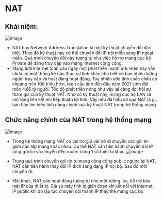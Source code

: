 # NAT
## Khái niệm: 
![image](https://user-images.githubusercontent.com/105496635/182116848-1b71f96f-3af7-40c1-85a3-a6a26686c360.png)

- NAT hay Network Address Translation là một kỹ thuật chuyển đổi đặc biệt. 
Theo đó kỹ thuật này có thể chuyển đổi IP nội miền sang IP ngoại miền. 
Quá trình chuyển đổi này tương tự như việc hỗ trợ mạng cục bộ Private dễ dàng truy cập vào mạng internet công cộng.
- Mạng lưới internet toàn cầu ngày một phát triển mạnh mẽ.
Hiện nay vẫn chưa có một thống kê nào thực sự tính khác cho biết có bao nhiêu lượng người truy cập và host đang hoạt động.
Tuy nhiên ước tính chắc chắn có khoảng trên 100 triệu host, toàn cầu tính đến đầu năm 2021 sớm đặt mốc 4.66 tỷ người.
Tốc độ phát triển nóng như vậy lại càng đòi hỏi sự tham gia của kỹ thuật NAT.
Nhờ có kỹ thuật này, mạng cục bộ LAN sẽ mở rộng liên kết nối tiếp thuận lợi hơn. 
Vậy nếu đã hiểu sơ qua NAT là gì, bạn hãy tìm hiểu tính năng chính của kỹ thuật NAT trong hệ thống mạng.

## Chức năng chính của NAT trong hệ thống mạng
![image](https://user-images.githubusercontent.com/105496635/182118253-b8152a90-56d4-4273-9601-3959969b0c64.png)
- Trong hệ thống mạng NAT có vai trò giữ vài trò di chuyển các gói tin giữa các lớp mạng khác nhau. Cụ thể NAT cần tiến hành
chuyển đổi IP từng gói tin và chuyển đến router cùng 1 số thiết bị khác
![image](https://user-images.githubusercontent.com/105496635/182119245-cab7141e-2ee7-420c-88eb-2975fe172b82.png)
  
 - Trong quá trình chuyển gói tin từ mạng công cộng public ngược lại NAT, NAT cần tiến hành thay đổi IP đích sang dạng IP nội bộ. Sau đó mới chuyển đi.
- Mặt khác, NAT còn hoạt động tương tự như một từờng lửa, hỗ trợ bảo mật IP của thiết bị. Giả sử máy tính bị gián đoạn khi kết nối với internet, IP public khi đó lập tức chuyển đổi thành IP thay thế mạng cục bộ.
